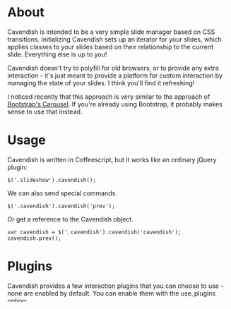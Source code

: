 # About

Cavendish is intended to be a very simple slide manager based on CSS transitions. Initializing Cavendish sets up an iterator for your slides, which applies classes to your slides based on their relationship to the current slide. Everything else is up to you!

Cavendish doesn't try to polyfill for old browsers, or to provide any extra interaction - it's just meant to provide a platform for custom interaction by managing the state of your slides. I think you'll find it refreshing!

I noticed recently that this approach is very similar to the approach of [Bootstrap's Carousel](http://twitter.github.io/bootstrap/javascript.html#carousel). If you're already using Bootstrap, it probably makes sense to use that instead.

# Usage

Cavendish is written in Coffeescript, but it works like an ordinary jQuery plugin:

    $('.slideshow').cavendish();

We can also send special commands.

    $('.cavendish').cavendish('prev');

Or get a reference to the Cavendish object.

    var cavendish = $('.cavendish').cavendish('cavendish');
    cavendish.prev();

# Plugins

Cavendish provides a few interaction plugins that you can choose to use - none are enabled by default. You can enable them with the use_plugins option:

    $('.cavendish').cavendish({use_plugins: ['player']});

### Player

Auto-advances between slides and pauses on hover. You can call start and stop methods on the plugin from the Cavendish object. It's a little verbose, currently:

    var cavendish = $('.cavendish').cavendish('cavendish');
    cavendish.plugins['player'].start();

In the initial version of Cavendish, the player was part of the core library and enabled by default. Now it's just another plugin, and you've got to include it in your cavendish() initialization, or override the defaults by setting:

    $.fn.cavendish.defaults['use_plugins'] = ['player']

### Pager

Connects a list of links to your slides, and clicking on a link navigates to the slide. It doesn't try to generate a pager for you, so you're able to provide exactly the HTML you need to create the effect you're going for.

### Arrows

Connects a previous and next link to the prev() and next() methods on your cavendish object. If you've set the loop option to false, the links will get a disabled class when you get to the beginning or end - otherwise you can click around the list forever.

### Pan

This is a slightly unusual feature, but it's one I use a lot so I included it! It takes an element within the cavendish parent element, and positions it absolutely based on the current slide index. This can also be used as a parallax effect, if you set the panFactor option to a smaller number - it's 1 by default, which represents the entire width of the slideshow.

### Events

Exposes cavendish events so you can hook in your own code without writing a cavendish plugin of your own. Once it's enabled, events are fired on the cavendish parent element:

* cavendish-setup: When the cavendish element is initialized, but before any transitions have been triggered
* caventish-transition: On each transition between slides. It's also fired on the first slide after setup.
